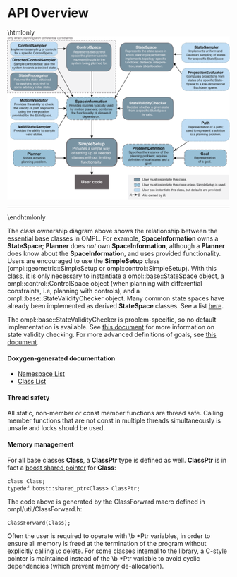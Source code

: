 # API Overview

\htmlonly
<map name=APImap>
<area href="classompl_1_1control_1_1ControlSampler.html" alt="ControlSampler" coords="8,19,198,79">
<area href="classompl_1_1control_1_1DirectedControlSampler.html" alt="DirectedControlSampler" coords="8,80,198,140">
<area href="classompl_1_1control_1_1StatePropagator.html" alt="StatePropagator" coords="8,140,198,216">
<area href="classompl_1_1control_1_1ControlSpace.html" alt="ControlSpace" coords="229,22,409,139">
<area href="classompl_1_1base_1_1StateSpace.html" alt="StateSpace" coords="439,24,652,141">
<area href="classompl_1_1base_1_1StateSampler.html" alt="StateSampler" coords="684,25,867,108">
<area href="classompl_1_1base_1_1ProjectionEvaluator.html" alt="ProjectionEvaluator" coords="684,130,867,213">
<area href="classompl_1_1base_1_1MotionValidator.html" alt="MotionValidator" coords="12,241,199,328">
<area href="classompl_1_1base_1_1SpaceInformation.html" alt="SpaceInformation" coords="230,240,432,330">
<area href="classompl_1_1base_1_1StateValidityChecker.html" alt="StateValidityChecker" coords="450,238,652,328">
<area href="classompl_1_1base_1_1ValidStateSampler.html" alt="ValidStateSampler" coords="8,335,204,407">
<area href="classompl_1_1base_1_1Planner.html" alt="Planner" coords="21,440,189,512">
<area href="classompl_1_1geometric_1_1SimpleSetup.html" alt="SimpleSetup" coords="232,399,432,514">
<area href="classompl_1_1base_1_1ProblemDefinition.html" alt="ProblemDefinition" coords="451,418,655,512">
<area href="classompl_1_1base_1_1Goal.html" alt="Goal" coords="690,441,862,512">
<area href="classompl_1_1base_1_1Path.html" alt="Path" coords="680,320,867,417">
</map>
<img src="../images/ompl.png" class="nofloat" usemap="#APImap"><hr class="space">
\endhtmlonly

The class ownership diagram above shows the relationship between the essential base classes in OMPL. For example, __SpaceInformation__ owns a __StateSpace__; __Planner__ does _not_ own __SpaceInformation__, although a __Planner__ does know about the __SpaceInformation__, and uses provided functionality. Users are encouraged to use the __SimpleSetup__ class (ompl::geometric::SimpleSetup or ompl::control::SimpleSetup). With this class, it is only necessary to instantiate a ompl::base::StateSpace object, a ompl::control::ControlSpace object (when planning with differential constraints, i.e, planning with controls), and a ompl::base::StateValidityChecker object. Many common state spaces have already been implemented as derived __StateSpace__ classes. See a list [here](availableStateSpaces.html).

The ompl::base::StateValidityChecker is problem-specific, so no default implementation is available. See [this document](stateValidation.html) for more information on state validity checking. For more advanced definitions of goals, see [this document](goalRepresentation.html).

#### Doxygen-generated documentation
- [Namespace List](namespaces.html)
- [Class List](annotated.html)

#### Thread safety
All static, non-member or const member functions are thread safe. Calling member functions that are not const in multiple threads simultaneously is unsafe and locks should be used.

#### Memory management

For all base classes __Class__, a __ClassPtr__ type is defined as well. __ClassPtr__ is in fact a [boost shared pointer](http://wiki.inkscape.org/wiki/index.php/Boost_shared_pointers) for __Class__:
~~~{.cpp}
class Class;
typedef boost::shared_ptr<Class> ClassPtr;
~~~
The code above is generated by the ClassForward macro defined in ompl/util/ClassForward.h:
~~~{.cpp}
ClassForward(Class);
~~~
Often the user is required to operate with \b *Ptr variables, in order to ensure all memory is freed at the termination of the program without explicitly calling \c delete. For some classes internal to the library, a C-style pointer is maintained instead of the \b *Ptr variable to avoid cyclic dependencies (which prevent memory de-allocation).
